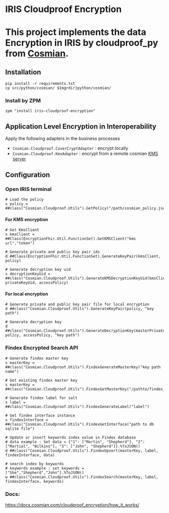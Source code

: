 # IRIS Cloudproof Encryption
# This project implements the data Encryption in IRIS by cloudproof_py from [Cosmian](https://docs.cosmian.com/cloudproof_encryption/how_it_works/).

## Installation
```shell
pip install -r requirements.txt
cp src/python/cosmian/ ${mgrdir}python/cosmian/
```

### Install by ZPM
```
zpm "install iris-cloudproof-encryption"
```

## Application Level Encryption in Interoperability
Apply the following adapters in the business processes
- `Cosmian.Cloudproof.CoverCryptAdapter` : encrypt locally
- `Cosmian.Cloudproof.KmsAdapter` : encrypt from a remote cosmian [KMS server](https://docs.cosmian.com/cosmian_key_management_system/)

## Configuration
### Open IRIS terminal
```shell
# Load the policy
s policy =  ##class("Cosmian.Cloudproof.Utils").GetPolicy("/path/cosmian_policy.json")
```

#### For KMS encryption
```shell
# Get KmsClient
s kmsClient = ##Class(EncryptionFhir.Util.FunctionSet).GetKMSClient("kms url","token")

# Generate private and public key pair ids 
d ##Class(EncryptionFhir.Util.FunctionSet).GenerateKeyPair(kmsClient, policy)

# Generate decryption key uid
s decryptionKeyUid = ##class("Cosmian.Cloudproof.Utils").GenerateKMSDecryptionKeyUid(kmsClient, privateKeyUid, accessPolicy)
```
#### For local encryption
```shell
# Generate private and public key pair file for local encryption
d ##class("Cosmian.Cloudproof.Utils").GenerateKeyPair(policy, "key path")

# Generate decryption key
d ##class("Cosmian.Cloudproof.Utils").GenerateDecryptionKey(masterPrivateKey, policy, accessPolicy, "key path")
```
### Findex Encrypted Search API
```shell
# Generate findex master key
s masterKey = ##class("Cosmian.Cloudproof.Utils").FindexGenerateMasterKey("key path name")

# Get existing findex master key
s masterKey = ##class("Cosmian.Cloudproof.Utils").FindexGetMasterKey("/pathto/findex_master.key")

# Generate findex label for salt
s label = ##class("Cosmian.Cloudproof.Utils").FindexGenerateLabel("label")

# Get findex interface instance
s findexInterface = ##class("Cosmian.Cloudproof.Utils").FindexGetInterface("path to db sqlite file")

# Update or insert keywords index value in Findex database
# data example : Set data = {"1": ["Martin", "Shepherd"], "2": ["Martial", "Wilkins"], "3": ["John", "Shepherd"]}.%ToJSON()
d ##class("Cosmian.Cloudproof.Utils").FindexUpsert(masterKey, label, findexInterface, data)

# search index by keywords
# keywords example : set keywords = ["She","Shepherd","John"].%ToJSON()
w ##class("Cosmian.Cloudproof.Utils").FindexSearch(masterKey, label, findexInterface, keywords)
```
### Docs:
https://docs.cosmian.com/cloudproof_encryption/how_it_works/
